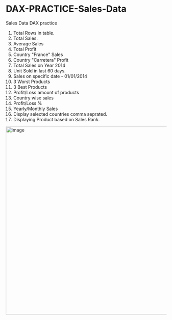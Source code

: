 # DAX-PRACTICE-Sales-Data

Sales Data DAX practice

1. Total Rows in table. 
2. Total Sales.
3. Average Sales
4. Total Profit
5. Country "France" Sales
6. Country "Carretera" Profit
7. Total Sales on Year 2014
8. Unit Sold in last 60 days.
9. Sales on specific date - 01/01/2014
10. 3 Worst Products
11. 3 Best Products
12. Profit/Loss amount of products
13. Country wise sales
14. Profit/Loss %
15. Yearly/Monthly Sales
16. Display selected countries comma seprated.
17. Displaying Product based on Sales Rank.

<img width="590" alt="image" src="https://github.com/neetitechhub/DAX-PRACTICE-Sales-Data-/assets/165349218/945fb6de-1648-4f53-a7a6-2b2fa01346f6">
